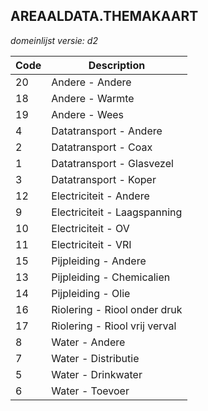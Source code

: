 ## AREAALDATA.THEMAKAART

*domeinlijst versie: d2* 

 |Code |Description	|
|	---	|	---	|
| 20 | Andere - Andere |
| 18 | Andere - Warmte |
| 19 | Andere - Wees |
| 4 | Datatransport - Andere |
| 2 | Datatransport - Coax |
| 1 | Datatransport - Glasvezel |
| 3 | Datatransport - Koper |
| 12 | Electriciteit - Andere |
| 9 | Electriciteit - Laagspanning |
| 10 | Electriciteit - OV |
| 11 | Electriciteit - VRI |
| 15 | Pijpleiding - Andere |
| 13 | Pijpleiding - Chemicalien |
| 14 | Pijpleiding - Olie |
| 16 | Riolering - Riool onder druk |
| 17 | Riolering - Riool vrij verval |
| 8 | Water - Andere |
| 7 | Water - Distributie |
| 5 | Water - Drinkwater |
| 6 | Water - Toevoer |
